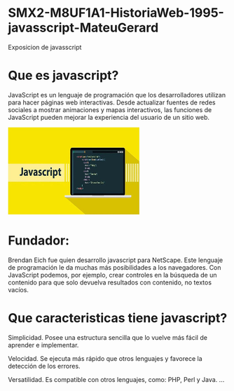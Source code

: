 # SMX2-M8UF1A1-HistoriaWeb-1995-javasscript-MateuGerard
Exposicion de javasscript

# Que es javascript?

JavaScript es un lenguaje de programación que los desarrolladores utilizan para hacer páginas web interactivas. Desde actualizar fuentes de redes sociales a mostrar animaciones y mapas interactivos, las funciones de JavaScript pueden mejorar la experiencia del usuario de un sitio web.

<img src="https://github.com/gery1810/SMX2-M8UF1A1-HistoriaWeb-1995-javasscript-MateuGerard/blob/main/Javascript.jpg" alt="Logo" width="300" height="200" /> 

# Fundador:

Brendan Eich fue quien desarrollo javascript para NetScape. Este lenguaje de programación le da muchas más posibilidades a los navegadores. Con JavaScript podemos, por ejemplo, crear controles en la búsqueda de un contenido para que solo devuelva resultados con contenido, no textos vacíos.


# Que caracteristicas tiene javascript?

Simplicidad. Posee una estructura sencilla que lo vuelve más fácil de aprender e implementar.

Velocidad. Se ejecuta más rápido que otros lenguajes y favorece la detección de los errores.

Versatilidad. Es compatible con otros lenguajes, como: PHP, Perl y Java. ...


